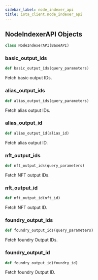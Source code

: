 ```yaml
---
sidebar_label: node_indexer_api
title: iota_client.node_indexer_api
---
```


## NodeIndexerAPI Objects

```python
class NodeIndexerAPI(BaseAPI)
```

### basic\_output\_ids

```python
def basic_output_ids(query_parameters)
```

Fetch basic output IDs.

### alias\_output\_ids

```python
def alias_output_ids(query_parameters)
```

Fetch alias output IDs.

### alias\_output\_id

```python
def alias_output_id(alias_id)
```

Fetch alias output ID.

### nft\_output\_ids

```python
def nft_output_ids(query_parameters)
```

Fetch NFT output IDs.

### nft\_output\_id

```python
def nft_output_id(nft_id)
```

Fetch NFT output ID.

### foundry\_output\_ids

```python
def foundry_output_ids(query_parameters)
```

Fetch foundry Output IDs.

### foundry\_output\_id

```python
def foundry_output_id(foundry_id)
```

Fetch foundry Output ID.

